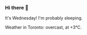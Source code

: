 ### Hi there :wave:

It's Wednesday! I'm probably sleeping.

Weather in Toronto: overcast, at +3°C.
